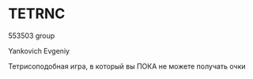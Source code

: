 # TETRNC

553503 group

Yankovich Evgeniy 

Тетрисоподобная игра, в который вы ПОКА не можете получать очки 
